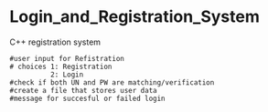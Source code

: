 # Login_and_Registration_System
C++ registration system

    #user input for Refistration
    # choices 1: Registration
              2: Login
    #check if both UN and PW are matching/verification
    #create a file that stores user data
    #message for succesful or failed login



